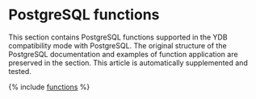 # PostgreSQL functions

This section contains PostgreSQL functions supported in the YDB compatibility mode with PostgreSQL. The original structure of the PostgreSQL documentation and examples of function application are preserved in the section. This article is automatically supplemented and tested.


{% include [functions](../../_includes/postgresql/functions.md) %}

